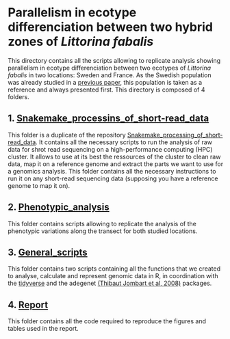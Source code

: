 # Parallelism in ecotype differenciation between two hybrid zones of _Littorina fabalis_


This directory contains all the scripts allowing to replicate analysis showing parallelism in ecotype differenciation between two ecotypes of _Littorina fabalis_ in two locations: Sweden and France. As the Swedish population was already studied in a [previous paper](https://academic.oup.com/evlett/advance-article/doi/10.1093/evlett/qrae014/7656805), this population is taken as a reference and always presented first.
This directory is composed of 4 folders.


## 1. [Snakemake_processins_of_short-read_data](https://github.com/PAJOT-Basile/L_fabalis/tree/main/Snakemake_processing_of_short-read_data#snakemake-processing-of-short-read-sequencing-data-from-littorina-snails)


This folder is a duplicate of the repository [Snakemake_processing_of_short-read_data](https://github.com/PAJOT-Basile/Snakemake_processing_of_short-read_data). 
It contains all the necessary scripts to run the analysis of raw data for shrot read sequencing on a high-performance computing (HPC) cluster. It allows to use at its best the ressources of the cluster to clean raw data, map it on a reference genome and extract the parts we want to use for a genomics analysis.
This folder contains all the necessary instructions to run it on any short-read sequencing data (supposing you have a reference genome to map it on).

## 2. [Phenotypic_analysis](https://github.com/PAJOT-Basile/L_fabalis/tree/main/Phenotypic_analysis#phenotypic_analysis)

This folder contains scripts allowing to replicate the analysis of the phenotypic variations along the transect for both studied locations.

## 3. [General_scripts](https://github.com/PAJOT-Basile/L_fabalis/blob/main/General_scripts/README.md#general_scripts)

This folder contains two scripts containing all the functions that we created to analyse, calculate and represent genomic data in R, in coordination with the [tidyverse](https://www.tidyverse.org/) and the adegenet [(Thibaut Jombart et al, 2008)](https://pubmed.ncbi.nlm.nih.gov/18397895/) packages.

## 4. [Report](https://github.com/PAJOT-Basile/L_fabalis/tree/main/Report#report)

This folder contains all the code required to reproduce the figures and tables used in the report.
